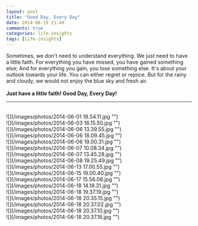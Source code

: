 ```yaml
---
layout: post
title: "Good Day, Every Day"
date: 2014-06-19 21:49
comments: true
categories: life-insights
tags: [Life-insights]
---
```

Sometimes, we don't need to understand everything. We just need to have a little faith. For everything you have missed, you have gained something else; And for everything you gain, you lose something else. It's about your outlook towards your life. You can either regret or rejoice. But for the rainy and cloudy, we would not enjoy the blue sky and fresh air.<br><br> <b>Just have a little faith! Good Day, Every Day!</b>
<hr><br>
![](/images/photos/2014-06-01 18.54.11.jpg "")<br>
![](/images/photos/2014-06-03 16.15.50.jpg "")<br>
![](/images/photos/2014-06-06 13.39.55.jpg "")<br>
![](/images/photos/2014-06-06 18.09.45.jpg "")<br>
![](/images/photos/2014-06-06 19.00.31.jpg "")<br>
![](/images/photos/2014-06-07 10.08.34.jpg "")<br>
![](/images/photos/2014-06-07 13.45.28.jpg "")<br>
![](/images/photos/2014-06-08 19.25.49.jpg "")<br>
![](/images/photos/2014-06-13 17.00.55.jpg "")<br>
![](/images/photos/2014-06-15 19.00.40.jpg "")<br>
![](/images/photos/2014-06-17 15.56.08.jpg "")<br>
![](/images/photos/2014-06-18 14.19.31.jpg "")<br>
![](/images/photos/2014-06-18 19.37.19.jpg "")<br>
![](/images/photos/2014-06-18 20.35.15.jpg "")<br>
![](/images/photos/2014-06-18 20.37.02.jpg "")<br>
![](/images/photos/2014-06-18 20.37.10.jpg "")<br>
![](/images/photos/2014-06-18 20.37.16.jpg "")<br>